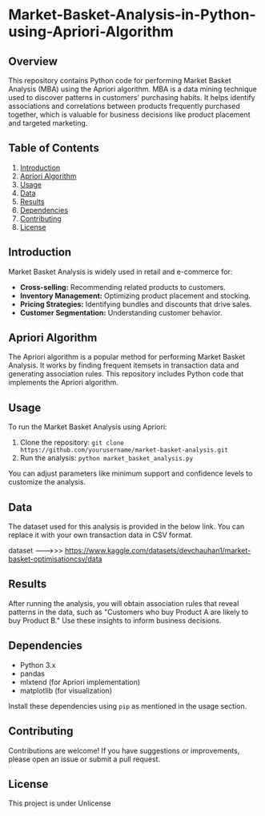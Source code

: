 # Market-Basket-Analysis-in-Python-using-Apriori-Algorithm

## Overview

This repository contains Python code for performing Market Basket Analysis (MBA) using the Apriori algorithm. MBA is a data mining technique used to discover patterns in customers' purchasing habits. It helps identify associations and correlations between products frequently purchased together, which is valuable for business decisions like product placement and targeted marketing.

## Table of Contents

1. [Introduction](#introduction)
2. [Apriori Algorithm](#apriori-algorithm)
3. [Usage](#usage)
4. [Data](#data)
5. [Results](#results)
6. [Dependencies](#dependencies)
7. [Contributing](#contributing)
8. [License](#license)

## Introduction

Market Basket Analysis is widely used in retail and e-commerce for:

- **Cross-selling:** Recommending related products to customers.
- **Inventory Management:** Optimizing product placement and stocking.
- **Pricing Strategies:** Identifying bundles and discounts that drive sales.
- **Customer Segmentation:** Understanding customer behavior.

## Apriori Algorithm

The Apriori algorithm is a popular method for performing Market Basket Analysis. It works by finding frequent itemsets in transaction data and generating association rules. This repository includes Python code that implements the Apriori algorithm.

## Usage

To run the Market Basket Analysis using Apriori:

1. Clone the repository: `git clone https://github.com/yourusername/market-basket-analysis.git`
2. Run the analysis: `python market_basket_analysis.py`

You can adjust parameters like minimum support and confidence levels to customize the analysis.

## Data

The dataset used for this analysis is provided in the below link. You can replace it with your own transaction data in CSV format.

dataset --->>> https://www.kaggle.com/datasets/devchauhan1/market-basket-optimisationcsv/data

## Results

After running the analysis, you will obtain association rules that reveal patterns in the data, such as "Customers who buy Product A are likely to buy Product B." Use these insights to inform business decisions.

## Dependencies

- Python 3.x
- pandas
- mlxtend (for Apriori implementation)
- matplotlib (for visualization)

Install these dependencies using `pip` as mentioned in the usage section.

## Contributing

Contributions are welcome! If you have suggestions or improvements, please open an issue or submit a pull request.

## License

This project is under Unlicense
